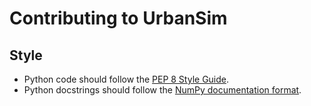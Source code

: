 Contributing to UrbanSim
========================

Style
-----

- Python code should follow the [PEP 8 Style Guide][pep8].
- Python docstrings should follow the [NumPy documentation format][numpydoc].

[pep8]: http://legacy.python.org/dev/peps/pep-0008/
[numpydoc]: https://github.com/numpy/numpy/blob/master/doc/HOWTO_DOCUMENT.rst.txt
